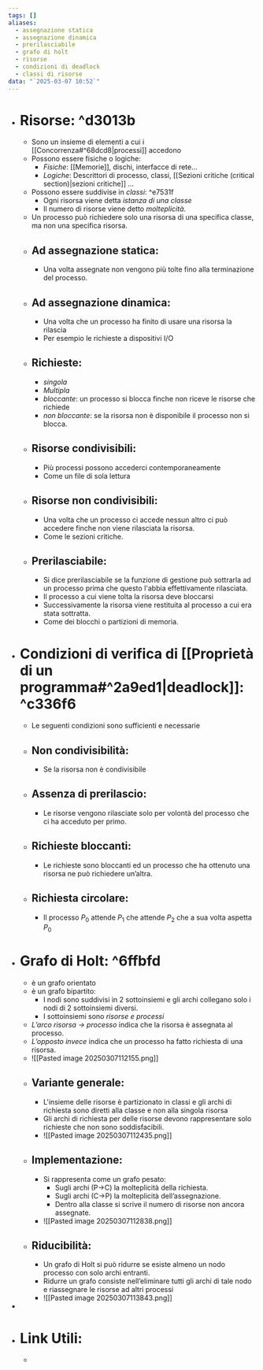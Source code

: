 ```yaml
---
tags: []
aliases:
  - assegnazione statica
  - assegnazione dinamica
  - prerilasciabile
  - grafo di holt
  - risorse
  - condizioni di deadlock
  - classi di risorse
data: "`2025-03-07 10:52`"
---
```

- # Risorse: ^d3013b
	- Sono un insieme di elementi a cui i [[Concorrenza#^68dcd8|processi]] accedono
	- Possono essere fisiche o logiche:
		- _Fisiche_: [[Memorie]], dischi, interfacce di rete…
		- _Logiche_: Descrittori di processo, classi, [[Sezioni critiche (critical section)|sezioni critiche]] … 
	- Possono essere suddivise in _classi_: ^e7531f
		- Ogni risorsa viene detta _istanza di una classe_
		- Il numero di risorse viene detto _molteplicità_.
	- Un processo può richiedere solo una risorsa di una specifica classe, ma non una specifica risorsa.
	- ## Ad assegnazione statica:
		- Una volta assegnate non vengono più tolte fino alla terminazione del processo.
	- ## Ad assegnazione dinamica:
		- Una volta che un processo ha finito di usare una risorsa la rilascia
		- Per esempio le richieste a dispositivi I/O
	- ## Richieste:
		- _singola_
		- _Multipla_
		- _bloccante_: un processo si blocca finche non riceve le risorse che richiede
		- _non bloccante_: se la risorsa non è disponibile il processo non si blocca.
	- ## Risorse condivisibili:
		- Più processi possono accederci contemporaneamente
		- Come un file di sola lettura
	- ## Risorse non condivisibili:
		- Una volta che un processo ci accede nessun altro ci può accedere finche non viene rilasciata la risorsa.
		- Come le sezioni critiche.
	- ## Prerilasciabile:
		- Si dice prerilasciabile se la funzione di gestione può sottrarla ad un processo prima che questo l'abbia effettivamente rilasciata.
		- Il processo a cui viene tolta la risorsa deve bloccarsi
		- Successivamente la risorsa viene restituita al processo a cui era stata sottratta.
		- Come dei blocchi o partizioni di memoria.
- # Condizioni di verifica di [[Proprietà di un programma#^2a9ed1|deadlock]]: ^c336f6
	- Le seguenti condizioni sono sufficienti e necessarie
	- ## Non condivisibilità:
		- Se la risorsa non è condivisibile
	- ## Assenza di prerilascio:
		- Le risorse vengono rilasciate solo per volontà del processo che ci ha acceduto per primo.
	- ## Richieste bloccanti:
		- Le richieste sono bloccanti ed un processo che ha ottenuto una risorsa ne può richiedere un’altra.
	- ## Richiesta circolare:
		- Il processo $P_{0}$ attende $P_{1}$ che attende $P_{2}$ che a sua volta aspetta $P_{0}$ 
- # Grafo di Holt: ^6ffbfd
	- è un grafo orientato
	- è un grafo bipartito:
		- I nodi sono suddivisi in 2 sottoinsiemi e gli archi collegano solo i nodi di 2 sottoinsiemi diversi.
		- I sottoinsiemi sono _risorse e processi_
	- _L’arco risorsa → processo_ indica che la risorsa è assegnata al processo.
	- _L’opposto invece_ indica che un processo ha fatto richiesta di una risorsa.
	- ![[Pasted image 20250307112155.png]]
	- ## Variante generale:
		- L'insieme delle risorse è partizionato in classi e gli archi di richiesta sono diretti alla classe e non alla singola risorsa
		- Gli archi di richiesta per delle risorse devono rappresentare solo richieste che non sono soddisfacibili. 
		- ![[Pasted image 20250307112435.png]]
	- ## Implementazione:
		- Si rappresenta come un grafo pesato:
			- Sugli archi (P→C) la molteplicità della richiesta.
			- Sugli archi (C→P) la molteplicità dell’assegnazione.
			- Dentro alla classe si scrive il numero di risorse non ancora assegnate.
		- ![[Pasted image 20250307112838.png]]
	- ## Riducibilità:
		- Un grafo di Holt si può ridurre se esiste almeno un nodo processo con solo archi entranti.
		- Ridurre un grafo consiste nell’eliminare tutti gli archi di tale nodo e riassegnare le risorse ad altri processi
		- ![[Pasted image 20250307113843.png]]
- 
- # Link Utili:
	- 